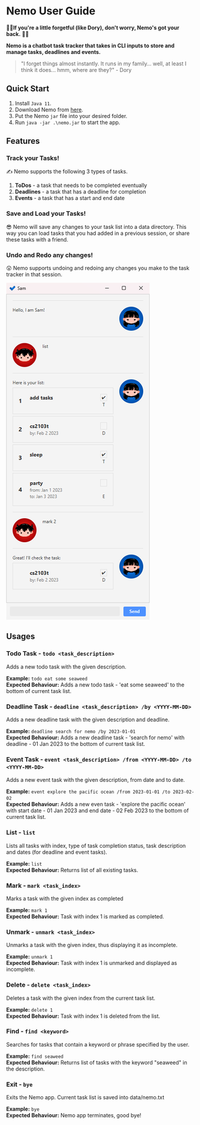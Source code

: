 # Nemo User Guide
:ocean::tropical_fish:**If you're a little forgetful (like Dory), don't worry, Nemo's got your back.** :ocean::tropical_fish:

**Nemo is a chatbot task tracker that takes in CLI inputs to store and manage tasks, deadlines and events.**

> "I forget things almost instantly. It runs in my family… well, at least I think it does... hmm, where are they?" - Dory

## Quick Start

1. Install `Java 11`.
2. Download Nemo from [here](https://github.com/unfazing/ip/releases).
3. Put the Nemo `jar` file into your desired folder.
4. Run `java -jar .\nemo.jar` to start the app.

## Features

### Track your Tasks!
:writing_hand: Nemo supports the following 3 types of tasks. 
1. **ToDos** - a task that needs to be completed eventually
2. **Deadlines** - a task that has a deadline for completion
3. **Events** - a task that has a start and end date

### Save and Load your Tasks!
:sunglasses: Nemo will save any changes to your task list into a data directory. This way you can load tasks that you had added in a previous session, or share these tasks with a friend.

### Undo and Redo any changes!
:astonished: Nemo supports undoing and redoing any changes you make to the task tracker in that session.

![Ui](Ui.png)

## Usages

### Todo Task - `todo <task_description>`
Adds a new todo task with the given description. 

**Example:** `todo eat some seaweed`<br>
**Expected Behaviour:** Adds a new todo task - 'eat some seaweed' to the bottom of current task list.

### Deadline Task - `deadline <task_description> /by <YYYY-MM-DD>`
Adds a new deadline task with the given description and deadline. 

**Example:** `deadline search for nemo /by 2023-01-01`<br>
**Expected Behaviour:** Adds a new deadline task - 'search for nemo' with deadline - 01 Jan 2023 to the bottom of current task list.

### Event Task - `event <task_description> /from <YYYY-MM-DD> /to <YYYY-MM-DD>`
Adds a new event task with the given description, from date and to date. 

**Example:** `event explore the pacific ocean /from 2023-01-01 /to 2023-02-02`<br>
**Expected Behaviour:** Adds a new even task - 'explore the pacific ocean' with start date - 01 Jan 2023 and end date - 02 Feb 2023 to the bottom of current task list.

### List - `list`
Lists all tasks with index, type of task completion status, task description and dates (for deadline and event tasks). 

**Example:** `list`<br>
**Expected Behaviour:** Returns list of all existing tasks.

### Mark - `mark <task_index>`
Marks a task with the given index as completed

**Example:** `mark 1`<br>
**Expected Behaviour:** Task with index 1 is marked as completed.

### Unmark - `unmark <task_index>`
Unmarks a task with the given index, thus displaying it as incomplete.

**Example:** `unmark 1`<br>
**Expected Behaviour:** Task with index 1 is unmarked and displayed as incomplete.

### Delete - `delete <task_index>`
Deletes a task with the given index from the current task list.

**Example:** `delete 1`<br>
**Expected Behaviour:** Task with index 1 is deleted from the list.

### Find - `find <keyword>`
Searches for tasks that contain a keyword or phrase specified by the user. 

**Example:** `find seaweed`<br>
**Expected Behaviour:** Returns list of tasks with the keyword "seaweed" in the description.

### Exit - `bye`
Exits the Nemo app. Current task list is saved into data/nemo.txt

**Example:** `bye`<br>
**Expected Behaviour:** Nemo app terminates, good bye!
